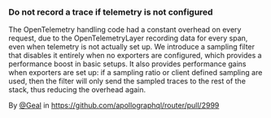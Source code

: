 ### Do not record a trace if telemetry is not configured

The OpenTelemetry handling code had a constant overhead on every request, due to the OpenTelemetryLayer recording data for every span, even when telemetry is not actually set up. We introduce a sampling filter that disables it entirely when no exporters are configured, which provides a performance boost in basic setups.
It also provides performance gains when exporters are set up: if a sampling ratio or client defined sampling are used, then the filter will only send the sampled traces to the rest of the stack, thus reducing the overhead again.

By [@Geal](https://github.com/Geal) in https://github.com/apollographql/router/pull/2999
